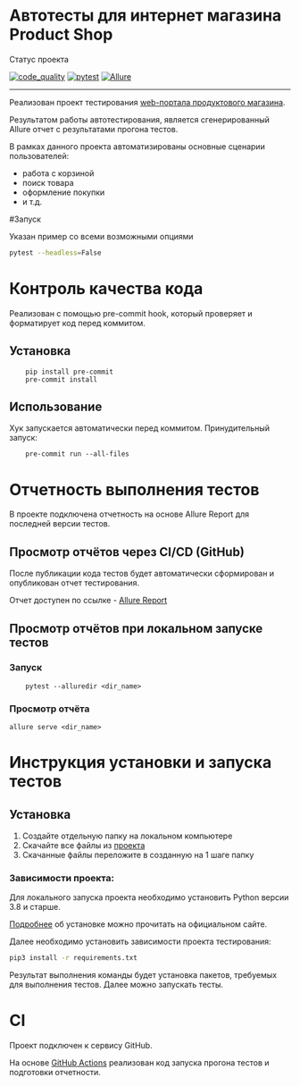 
# Автотесты для интернет магазина Product Shop

Статус проекта

[![code_quality](https://github.com/gonuskus/Innopolis_final/actions/workflows/workflow_code_quality.yml/badge.svg?branch=main)](https://github.com/gonuskus/Innopolis_final/actions/workflows/workflow_code_quality.yml)
[![pytest](https://github.com/gonuskus/Innopolis_final/actions/workflows/workflow_pytest.yml/badge.svg?branch=main)](https://github.com/gonuskus/Innopolis_final/actions/workflows/workflow_pytest.yml)
[![Allure](https://img.shields.io/static/v1?label=AllureReport&message=informational&color=blue)](https://gonuskus.github.io/Innopolis_final/)
***

Реализован проект тестирования [web-портала продуктового магазина](https://berpress.github.io/online-grocery-store/).

Результатом работы автотестирования, является сгенерированный Allure отчет с результатами прогона тестов.

В рамках данного проекта автоматизированы основные сценарии пользователей:
* работа с корзиной
* поиск товара
* оформление покупки
* и т.д.

#Запуск

Указан пример со всеми возможными опциями

```bash
pytest --headless=False
```

# Контроль качества кода

Реализован с помощью pre-commit hook, который проверяет и форматирует код перед коммитом.

## Установка

```
    pip install pre-commit
    pre-commit install
```

## Использование

Хук запускается автоматически перед коммитом. Принудительный запуск:

```
    pre-commit run --all-files
```


# Отчетность выполнения тестов

В проекте подключена отчетность на основе Allure Report для последней версии тестов.

## Просмотр отчётов через CI/CD (GitHub)

После публикации кода тестов будет автоматически сформирован и опубликован отчет тестирования.

Отчет доступен по ссылке - [Allure Report](https://gonuskus.github.io/Innopolis_final/)

## Просмотр отчётов при локальном запуске тестов
### Запуск

```
    pytest --alluredir <dir_name>
```

### Просмотр отчёта

```
allure serve <dir_name>
```


# Инструкция установки и запуска тестов
## Установка
1. Создайте отдельную папку на локальном компьютере
2. Скачайте все файлы из [проекта](https://github.com/gonuskus/Innopolis_final)
3. Скачанные файлы переложите в созданную на 1 шаге папку

### Зависимости проекта:
Для локального запуска проекта необходимо установить Python версии 3.8 и старше.


[Подробнее](https://www.python.org/downloads/) об установке можно прочитать на официальном сайте.

Далее необходимо установить зависимости проекта тестирования:

```bash
pip3 install -r requirements.txt
```
Результат выполнения команды будет установка пакетов, требуемых для выполнения тестов.
Далее можно запускать тесты.

# CI

Проект подключен к сервису GitHub.

На основе [GitHub Actions](https://github.com/gonuskus/Innopolis_final/actions) реализован код запуска прогона тестов и подготовки отчетности.
